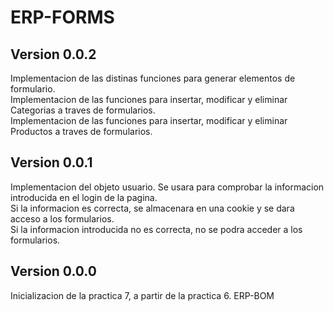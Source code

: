 # ERP-FORMS  
    
## Version 0.0.2  
Implementacion de las distinas funciones para generar elementos de formulario.  
Implementacion de las funciones para insertar, modificar y eliminar Categorias a traves de formularios.  
Implementacion de las funciones para insertar, modificar y eliminar Productos a traves de formularios.  
  
## Version 0.0.1  
Implementacion del objeto usuario. Se usara para comprobar la informacion introducida en el login de la pagina.  
Si la informacion es correcta, se almacenara en una cookie y se dara acceso a los formularios.    
Si la informacion introducida no es correcta, no se podra acceder a los formularios. 
## Version 0.0.0  
Inicializacion de la practica 7, a partir de la practica 6. ERP-BOM
